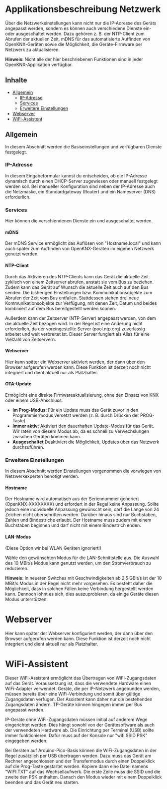 # **Applikationsbeschreibung Netzwerk**

<!-- DOC HelpContext="Dokumentation" -->

<!-- DOCCONTENT
Eine vollständige Applikationsbeschreibung ist unter folgendem Link verfügbar: https://github.com/openknx/OFM-Network/blob/v1/doc/Applikationsbeschreibung-Netzwerk.md
DOCCONTENT -->

Über die Netzwerkeinstellungen kann nicht nur die IP-Adresse des Geräts angepasst werden, sondern es können auch verschiedene Dienste ein- oder ausgeschaltet werden. Dazu gehören z. B. der NTP-Client zum Abrufen der aktuellen Zeit, mDNS für das automatisierte Auffinden von OpenKNX-Geräten sowie die Möglichkeit, die Geräte-Firmware per Netzwerk zu aktualisieren.

<!-- DOC Skip="12" -->
**Hinweis**: Nicht alle der hier beschriebenen Funktionen sind in jeder OpenKNX-Applikation verfügbar.

## Inhalte

* [Allgemein](#allgemein)
  * [IP-Adresse](#ip-adresse)
  * [Services](#services)
  * [Erweitere Einstellungen](#erweitere-einstellungen)
* [Webserver](#webserver)
* [WiFi-Assistent](#wifi-assistent)

<!-- DOC -->
## **Allgemein**

In diesem Abschnitt werden die Basiseinstellungen und verfügbaren Dienste festgelegt.

<!-- DOC -->
### **IP-Adresse**

In diesem Eingabeformular kannst du entscheiden, ob die IP-Adresse dynamisch durch einen DHCP-Server zugewiesen oder manuell festgelegt werden soll. Bei manueller Konfiguration sind neben der IP-Adresse auch die Netzmaske, ein Standardgateway (Router) und ein Nameserver (DNS) erforderlich.

### **Services**

Hier können die verschiendenen Dienste ein und ausgeschaltet werden.

<!-- DOC HelpContext="MDNS" -->
#### **mDNS**

Der mDNS Service ermöglicht das Auflösen von "Hostname.local" und kann auch später zum Auffinden von OpenKNX-Geräten im eigenen Netzwerk genutzt werden.

<!-- DOC HelpContext="NTP" -->
#### **NTP-Client**

Durch das Aktivieren des NTP-Clients kann das Gerät die aktuelle Zeit zyklisch von einem Zeitserver abrufen, anstatt sie vom Bus zu beziehen. Zudem kann das Gerät auf Wunsch die aktuelle Zeit auch auf den Bus senden.
Die bisherigen Einstellungen bzw. Kommunikationsobjekte zum Abrufen der Zeit vom Bus entfallen. Stattdessen stehen drei neue Kommunikationsobjekte zur Verfügung, mit denen Zeit, Datum und beides kombiniert auf dem Bus bereitgestellt werden können.

Außerdem kann der Zeitserver (NTP-Server) angepasst werden, von dem die aktuelle Zeit bezogen wird. In der Regel ist eine Änderung nicht erforderlich, da der voreingestellte Server (pool.ntp.org) zuverlässig arbeitet und weit verbreitet ist. Dieser Server fungiert als Alias für eine Vielzahl von Zeitservern.

<!-- DOC HelpContext="HTTP" -->
#### **Webserver**

Hier kann später ein Webserver aktiviert werden, der dann über den Browser aufgerufen werden kann. Diese Funktion ist derzeit noch nicht integriert und dient aktuell nur als Platzhalter.

<!-- DOC HelpContext="OTA" -->
#### **OTA-Update**

Ermöglicht eine direkte Firmwareaktualisierung, ohne den Einsatz von KNX oder einem USB-Anschluss.

* **Im Prog-Modus:** Für ein Update muss das Gerät zuvor in den Programmiermodus versetzt werden (z. B. durch Drücken der PROG-Taste).
* **Immer aktiv:** Aktiviert den dauerhaften Update-Modus für das Gerät. Wir raten von diesem Modus ab, da es schnell zu Verwechslungen zwischen Geräten kommen kann.
* **Ausgeschaltet** Deaktiviert die Möglichkeit, Updates über das Netzwerk durchzuführen.

<!-- DOC -->
### **Erweitere Einstellungen**

In diesem Abschnitt werden Einstellungen vorgenommen die vorwiegen von Netzwerkexperten benötigt werden.

<!-- DOC -->
#### **Hostname**

Der Hostname wird automatisch aus der Seriennummer generiert (OpenKNX-XXXXXXXX) und erfordert in der Regel keine Anpassung. Sollte jedoch eine individuelle Anpassung gewünscht sein, darf die Länge von 24 Zeichen nicht überschritten werden. Darüber hinaus sind nur Buchstaben, Zahlen und Bindestriche erlaubt. Der Hostname muss zudem mit einem Buchstaben beginnen und darf nicht mit einem Bindestrich enden.

<!-- DOC -->
#### **LAN-Modus**
(Diese Option wir bei WLAN Geräten ignoriert!)

Wähle den gewünschten Modus für die LAN-Schnittstelle aus. Die Auswahl des 10 MBit/s Modus kann genutzt werden, um den Stromverbrauch zu reduzieren.

**Hinweis**: In neueren Switches mit Geschwindigkeiten ab 2,5 GBit/s ist der 10 MBit/s Modus in der Regel nicht mehr vorgesehen. Es besteht daher die Möglichkeit, dass in solchen Fällen keine Verbindung hergestellt werden kann. Dennoch lohnt es sich, dies auszuprobieren, da einige Geräte diesen Modus unterstützen.

<!-- DOC -->
# **Webserver**

Hier kann später der Webserver konfiguriert werden, der dann über den Browser aufgerufen werden kann. Diese Funktion ist derzeit noch nicht integriert und dient aktuell nur als Platzhalter.

<!-- DOC -->
# **WiFi-Assistent**

Dieser WiFi-Assistent ermöglicht das Übertragen von WiFi-Zugangsdaten auf das Gerät. Voraussetzung ist, dass die verwendete Hardware einen WiFi-Adapter verwendet. Geräte, die per IP-Netzwerk angebunden werden, müssen bereits über eine WiFi-Verbindung und somit über gültige Zugangsdaten verfügen. Der Assistent kann daher nur die bestehenden Zugangsdaten ändern. TP-Geräte können hingegen immer per Bus angepasst werden.

IP-Geräte ohne WiFi-Zugangsdaten müssen initial auf anderem Wege eingerichtet werden. Dies hängt sowohl von der Gerätesoftware als auch der verwendeten Hardware ab. Die Einrichtung per Terminal (USB) sollte immer funktionieren. Dafür muss auf der Konsole nur "wifi SSID PSK" eingegeben werden.

Bei Geräten auf Arduino-Pico-Basis können die WiFi-Zugangsdaten in der Regel zusätzlich per USB übertragen werden. Dazu muss das Gerät am Rechner angeschlossen und der Transfermodus durch einen Doppelklick auf die Prog-Taste gestartet werden. Kopiere dann eine Datei namens "WIFI.TXT" auf das Wechsellaufwerk. Die erste Zeile muss die SSID und die zweite den PSK enthalten. Danach den Modus wieder mit einem Doppelklick beenden und das Gerät neu starten.

